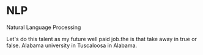 # NLP
Natural Language Processing
  
Let's do this talent as my future well paid job.the
is that take away
in true or false. 
Alabama university in Tuscaloosa in Alabama.  
   
  
   
